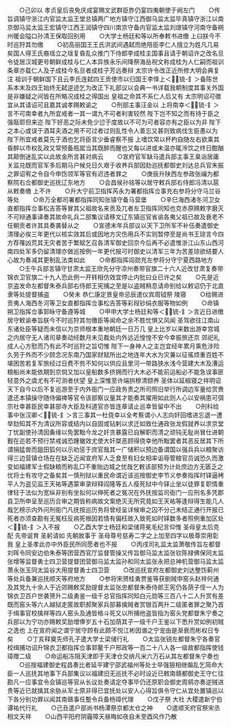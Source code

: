 <!-- { "loadSidebar": true } -->
　　○己卯以  孝贞皇后丧免庆成宴赐文武群臣胙仍宴四夷朝使于阙左门
　　○传旨调镇守浙江内官监太监王堂总镇两广地方镇守江西御马监太监毕真镇守浙江以南京御马监太监王宏镇守江西王润镇守四川南京守备内官监太监刘璟镇守河南守备朔州暖会隘口孙清王保取回别用
　　○大学士杨廷和等以所奉敕书进缴  上曰朕今不时巡狩其勿缴
　　○初高丽国王王氏洪武间遇弑而绝陪臣李仁人擅立为姓凡几易矣国人得王氏裔瑶立之瑶复昏乱众推门下侍郎李成桂主国事且请于朝诏许之改名旦令徒居汉城更号朝鲜成桂与仁人本异族永乐间降祭海岳祝文称成桂为人仁嗣而祖训条章亦载仁人及子成桂今名旦者成桂子芳远奏辩  太宗许令改正近所修大明会典复注  祖训于朝鲜国下且云李氏连弑四王贡使市以归国王李怿上＜锍-釒＞备陈世系本末及四王始终无弑逆迹乞为改正下礼部议以会典一书详载我朝制度其事关外国是非嫌疑之间皆在所略况成桂之得国出  皇祖之命其不系仁人后又有  太宗明诏可徵宜从其请诏可且嘉其诚孝赐敕谕之
　　○刑部主事汪金以  上将南幸＜锍-釒＞言不可南幸者九所宜戒者一其一谓九不可者利害较然  陛下岂不知之而有待于臣之强聒耶但来迩  陛下好恶之际未免少愆于度故以不可为可者容亦有之臣以为非  陛下之本心或误于酒耳夫酒之用不可过者过则乱性令人善忘又甚则致病伐生臣愚以为  陛下所宜戒者莫先于酒也乞将臣言少垂睿察不报  上嗜饮常以杯杓自随左右欲乘其昏醉以市权乱政又常预备瓶罂当其既醉而醒也又每以进或未温亦辄泠饮之终日酣酗其颠倒迷乱实以此故金所言甚对病云
　　○宣府官军缺马遣兵部主事王臬诣居庸关监兑既而官军多后期马户候兑日久艰于收养兵部因劾巡抚都御史刘达总兵官朱振之罪诏宥之令自今申饬领军等官有迟违者罪之
　　○庚辰升陕西左参政张禴为都察院右佥都御史巡抚辽东地方
　　○会昌侯孙铭等以居守敕兵部右侍郎冯清以扈从敕奏缴  上不许
　　○升大宁前卫指挥芮永为署都指挥佥事充右参将分守马兰谷等处
　　○命万全都司署都指挥同知张镇守备马营堡
　　○辛巳海西渚冬河卫女直都指挥佥事松吉答等冒其父祖故名来贡及兀者左卫指挥同知也克赤原赐敕字磨灭不可辩通事译奏其故命礼兵二部集议请移文辽东镇巡官省谕各夷父祖已故及衰老不任朝贡者许其具奏袭替从之
　　○宣德末年兵部议以天下卫所军不补伍奏遣御史清理必俟三年更代以核实效其后或因地方灾伤用兵不实则暂停至是尚书王琼言今四方荐罹凶荒其无灾者苦于繁赋乞召各清军御史回京今后再不必遣惟浙江山东山西河南四处军多仍留清理亦做巡按例一年更代报可时御史以清军三年为苦差琼欲结要人心故为奏减其更制乱法类如此
　　○命都指挥阎勋充左参将分守宁夏西路地方
　　○壬午兵部言镇守甘肃太监王欣先分守凉州奏带官旗二十六人近改甘肃复奏带锦衣卫官旗二十九人恐此例一开转相仿效宜停止内批曰业已许之矣
　　○先是近京盗发命左都督朱泰兵部右侍郎王宪捕之至是以盗贼稍息请命别给以敕诏仍于北直隶等处提督捕盗
　　○癸未  恭仁康定景皇帝忌辰遣仪宾周钺祭  陵寝
　　○给赐进贡夷人海西冬河等卫女直都指挥佥事松吉答等彩叚钞绢衣服等物如例
　　○命镇朔卫指挥佥事郭昹守备遵等城
　　○甲申大学士杨廷和等＜锍-釒＞言近日进缴居守敕谕奉旨朕今不时巡狩其勿缴臣等闻命之余不胜忧惧又风闻  圣驾欲往江南山东诸处臣等疑而未信以为京师根本重地朝廷一日万几  皇上比岁以来数出游幸宫城之内居守无人诸司章奏动经数月未见裁处内外远近惶惶不安今幸振旅还京  郊祀礼成人心方慰而乃有此不时巡狩之旨切惟  陛下一身神人之主岂宜经年累月乘危涉险久劳于外而不少顾念况东南乃国家财赋所出之地连年大水为灾兼以征徭烦重百姓不堪困苦若复军旅经过日费不赀不知何以供应且里河一带路狭水浅今营建大木及漕运粮船尚未能依期到京倘又加以皇船数多挤拥而行大木必不能前运船必不能急误事匪轻意外之虞尤有不可测者伏望  皇上深惟至许端拱穆清颐养  圣体以延椒寝之祥明诏天下自今以后不复巡游至于内外衙门一应政务责之所司照旧举行所调边军量给赏赉遣还本镇操守随侍偏禆等官令该部察议量其才能奏其擢用如此则人心以安祸患可弭  宗社幸甚臣民幸甚部寺大臣及科道官亦皆连章请止巡幸皆留中不出
　　○刑科给事中张汉卿＜锍-釒＞言三事其一杜侥幸以全考察谓小人志向奸回嗜进忘退一遭举劾知其不为清议所容或结内以自固或钻剌以求迁如致仕通政张龙假就养以求京堂丁忧副使孙清因夤缘以免罢黜今龙之奸贪暴露已自解职而清之顽钝无耻尚冒仕进朝觐在迩若不预行禁戒诚恐踵辙效尤使大奸桀恶顾得侥幸他所黜罢者其恶反居其下所谓捐猛兽而鉏田狐何以示劝惩于庶官哉其一广储积以预边备谓国以强兵兵以粮聚访得三边营镇仓场在在缺乏近闻宣府军人乏食至有妇女相率诟辱管粮官员诚恐久而激变如福建军士假缺粮而称乱□不重贻边城之忧哉乞敕该部预为计处庶边方无匮乏之忧将士有攻守之备矣其一慎刑狱以重民命谓近该巡按御史李节义参奏指挥时铎逼栲平人为盗见监王天祐等遇蒙审录辩释阎隆等五人瘦死狱中今铎止坐以徒罪复职情重律轻于法似为宽纵非别有坐拟何以伸死者之冤况在外抚按监司衙门一应刑名多凭郡县卫所申呈至巡历合审之期皆称病故文案绝灭无所究竟如王天祐等逢辩得生能几人哉乞榜示内外问刑衙门凡抚按巡历务将曾经呈详候审之囚不分己未结正通行开报已死者亦须查勘有无冤枉反病死根因若情有偏枉故入致死如时铎数多者照例重加区处＜锍-釒＞入不报
　　○乙酉大学士杨廷和梁储蒋冕毛纪言仰惟  圣母皇太后克配  先帝诞育  圣躬请如  先朝故事于  圣母尊号慈寿二字之上加至四字以极尊崇用彰我  皇上圣孝此亦中外臣民所同愿者也不报
　　○丙戌司礼监太监萧敬传旨左都督刘晖令同安边伯朱泰等团营西官厅监督管操又传旨御马监太监张钦陈禄佛保同太监张增等监督勇士四卫营提督团营御马监太监孙和同太监张永把总神机营御马监太监萧永张玉同太监谷大用提督勇士四卫营
　　○改巡抚宣府左都御史刘达整饬蓟州等处兵备兼巡抚顺天等府地方
　　○参将宋赟桂勇贾鉴等获剧贼申窑头赵祥何通及其党九十余人于近郊赐敕奖励提督太监张忠都督朱泰侍郎王宪仍各荫子侄一人为锦衣卫百户世袭赟升二级勇鉴一级千总官指挥同知白元勋等三百八十二人升赏有差既而窑头等六人越狱走匿故职郝聚家兵部募擒贼者赏银百两升二级匿者罪之聚乃首于缉事官校擒祥等四人窑头及通皆格斗死又以所捕他盗皆指为窑头党都督朱宁奏之兵部以为宁功亦赐敕奖励增俸岁五十石加荫其子一级千户王鉴以下悉升赏如例初贼之逸也  上在宣府闻之谓宁居守顾有此颇不悦江彬因谮之宁宠由是渐衰而彬权日专矣
　　○丁亥释奠先师孔子遣大学士梁储行礼
　　○太监张锐左都督朱宁各奏官校缉捕功诏升锦衣卫都指挥佥事郭鳌千户邢政等一百二十八人各一级故都指挥使钱璋赠二级
　　○命运船冻阻天津即于天津仓交纳凡米六万石从其左都督朱宁奏也
　　○巡按福建御史程昌奏比者延平建宁邵武福州等处士卒强狠相继煽乱乞简命大臣一人巡抚其地事下兵部集议以福建旧无巡抚不必时设近已敕南赣都御史王守仁往勘凡一应事宜令会镇巡等官从长议处奏请定夺事毕仍还原职会御史周鹓亦奏逆贼进贵等近已就擒其余胁从军士原非得已宜抚处以安人心得旨俱令守仁从宜处置镇巡以下各分别功罪以闻其南赣事任蹔令兵备杨璋代理
　　○戊子祭  大社  大稷遣新宁伯谭祐代行礼
　　○己丑遣户部尚书杨潭祭京都太仓之神
　　○遣顺天府官祭宋丞相文天祥
　　○山西平阳府阴霾障天昼晦如夜自未至酉风作乃散
